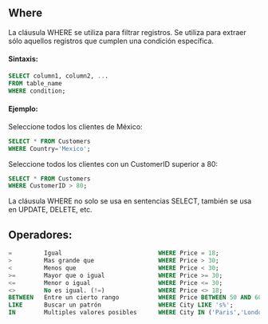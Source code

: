 ## Where
La cláusula WHERE se utiliza para filtrar registros.
Se utiliza para extraer sólo aquellos registros que cumplen una condición específica.

#### Sintaxis:

```sql
SELECT column1, column2, ...
FROM table_name
WHERE condition;
```

#### Ejemplo:

Seleccione todos los clientes de México:

```sql
SELECT * FROM Customers
WHERE Country='Mexico';
```

Seleccione todos los clientes con un CustomerID superior a 80:

```sql
SELECT * FROM Customers
WHERE CustomerID > 80;
```

La cláusula WHERE no solo se usa en sentencias SELECT, también se usa en UPDATE, DELETE, etc.

## Operadores:

```sql
=         Igual                           WHERE Price = 18;
>         Mas grande que                  WHERE Price > 30;
<         Menos que                       WHERE Price < 30;
>=        Mayor que o igual               WHERE Price >= 30;
<=        Menor o igual                   WHERE Price <= 30;
<>        No es igual. (!=)               WHERE Price <> 18;
BETWEEN   Entre un cierto rango           WHERE Price BETWEEN 50 AND 60;
LIKE      Buscar un patrón                WHERE City LIKE 's%';
IN        Multiples valores posibles      WHERE City IN ('Paris','London');
```